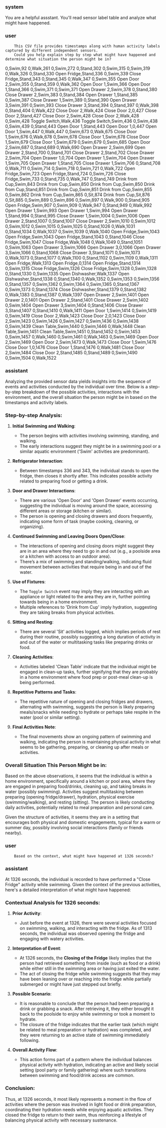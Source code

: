 ### system
You are a helpful assstant. You'll read sensor label table and analyze what might have happened.
### user

        This CSV file provides timestamps along with human activity labels captured by different independent sensors.
        Could you help explain step by step what might have happened and determine what situation the person might be in?
    
0,Swim,92
0,Walk,261
0,Swim,272
0,Stand,302
0,Swim,315
0,Swim,319
0,Walk,326
0,Stand,330
Open Fridge,Stand,336
0,Swim,339
Close Fridge,Stand,343
0,Stand,345
0,Walk,347
0,Swim,355
Open Door 2,Swim,355
0,Stand,359
0,Walk,362
Open Door 1,Swim,366
Open Door 1,Stand,366
0,Swim,371
0,Swim,371
Open Drawer 2,Swim,378
0,Stand,380
Close Drawer 2,Swim,383
0,Stand,384
Open Drawer 1,Stand,385
0,Swim,387
Close Drawer 1,Swim,389
0,Stand,390
Open Drawer 3,Swim,391
0,Swim,393
Close Drawer 3,Stand,394
0,Stand,397
0,Walk,398
0,Stand,404
0,Walk,422
Close Door 2,Walk,424
Close Door 2,0,427
Close Door 2,Stand,427
Close Door 2,Swim,428
Close Door 2,Walk,428
0,Swim,428
Toggle Switch,Walk,436
Toggle Switch,Swim,436
0,Swim,438
0,Swim,439
0,Stand,443
Open Door 1,Stand,443
Open Door 1,0,447
Open Door 1,Swim,447
0,Walk,447
0,Swim,673
0,Walk,675
Close Door 1,Swim,676
0,Walk,678
0,Swim,678
Close Door 1,Swim,678
Close Door 1,Swim,679
Close Door 1,Swim,679
0,Swim,679
0,Swim,685
Open Door 2,Swim,687
0,Stand,689
0,Walk,690
Open Drawer 2,Swim,699
Open Drawer 2,Stand,700
0,Stand,701
Close Drawer 2,Stand,702
Close Drawer 2,Swim,704
Open Drawer 1,0,704
Open Drawer 1,Swim,704
Open Drawer 1,Swim,705
Open Drawer 1,Stand,705
Close Drawer 1,Swim,706
0,Stand,708
0,Walk,711
0,Swim,714
0,Swim,718
0,Swim,721
0,Walk,722
Open Fridge,Swim,723
Open Fridge,Stand,724
0,Swim,726
Close Fridge,Swim,733
0,Stand,735
0,Walk,747
0,Stand,749
Drink from Cup,Swim,843
Drink from Cup,Swim,850
Drink from Cup,Swim,850
Drink from Cup,Stand,851
Drink from Cup,Swim,851
Drink from Cup,Swim,855
0,Swim,862
Drink from Cup,Swim,865
0,Sit,874
Drink from Cup,Sit,876
0,Sit,885
0,Swim,889
0,Swim,896
0,Swim,897
0,Walk,900
0,Stand,905
Open Fridge,Swim,907
0,Swim,909
0,Walk,947
0,Stand,949
0,Walk,992
Open Drawer 1,Swim,993
Open Drawer 1,Swim,994
Open Drawer 1,Stand,994
0,Stand,995
Close Drawer 1,Swim,1004
0,Swim,1006
Open Drawer 2,Stand,1007
0,Stand,1007
Close Drawer 2,Swim,1010
0,Swim,1012
0,Swim,1012
0,Swim,1015
0,Swim,1025
0,Stand,1026
0,Walk,1031
0,Stand,1034
0,Walk,1037
0,Swim,1039
0,Walk,1040
Open Fridge,Swim,1043
Open Fridge,Swim,1043
Open Fridge,Stand,1043
0,Stand,1046
Close Fridge,Swim,1047
Close Fridge,Walk,1048
0,Walk,1049
0,Stand,1051
0,Swim,1063
Open Drawer 3,Swim,1066
Open Drawer 3,0,1066
Open Drawer 3,Swim,1066
0,Stand,1068
Close Drawer 3,Stand,1071
0,Swim,1073
0,Walk,1073
0,Stand,1077
0,Walk,1100
0,Stand,1102
0,Swim,1109
0,Walk,1311
Open Fridge,Walk,1313
Open Fridge,0,1314
Open Fridge,Stand,1314
0,Swim,1315
Close Fridge,Swim,1326
Close Fridge,Swim,1328
0,Swim,1328
0,Stand,1330
0,Swim,1335
Open Dishwasher,Walk,1337
Open Dishwasher,Stand,1338
0,Stand,1340
0,Walk,1352
0,Swim,1353
0,Swim,1356
0,Stand,1357
0,Swim,1362
0,Swim,1364
0,Swim,1365
0,Stand,1367
0,Swim,1373
0,Stand,1374
Close Dishwasher,Stand,1379
0,Stand,1382
0,Walk,1383
0,Stand,1387
0,Walk,1397
Open Drawer 2,Swim,1401
Open Drawer 2,0,1401
Open Drawer 2,Stand,1401
Close Drawer 2,Swim,1402
0,Swim,1404
Open Drawer 3,Swim,1404
0,Stand,1406
Close Drawer 3,Stand,1407
0,Stand,1410
0,Walk,1411
Open Door 1,Swim,1414
0,Swim,1419
0,Swim,1419
Close Door 2,Walk,1423
Close Door 2,0,1423
Close Door 2,Swim,1423
0,Swim,1426
0,Swim,1427
0,Swim,1436
0,Swim,1438
0,Swim,1439
Clean Table,Swim,1440
0,Swim,1446
0,Walk,1448
Clean Table,Swim,1451
Clean Table,Swim,1451
0,Stand,1452
0,Swim,1453
0,Swim,1457
0,Walk,1460
0,Swim,1461
0,Walk,1463
0,Swim,1469
Open Door 2,Swim,1469
Open Door 2,Swim,1473
0,Walk,1473
Close Door 1,Swim,1476
Close Door 1,0,1476
Close Door 1,Stand,1476
0,Walk,1481
Close Door 2,Swim,1484
Close Door 2,Stand,1485
0,Stand,1489
0,Swim,1490
0,Swim,1504
0,Walk,1522

### assistant
Analyzing the provided sensor data yields insights into the sequence of events and activities conducted by the individual over time. Below is a step-by-step breakdown of the possible activities, interactions with the environment, and the overall situation the person might be in based on the timestamps and activity labels.

### Step-by-step Analysis:

1. **Initial Swimming and Walking**: 
   - The person begins with activities involving swimming, standing, and walking.
   - The early interactions suggest they might be in a swimming pool or a similar aquatic environment ('Swim' activities are predominant).

2. **Refrigerator Interaction**:
   - Between timestamps 336 and 343, the individual stands to open the fridge, then closes it shortly after. This indicates possible activity related to preparing food or getting a drink.

3. **Door and Drawer Interactions**:
   - There are various 'Open Door' and 'Open Drawer' events occurring, suggesting the individual is moving around the space, accessing different areas or storage (kitchen or similar).
   - The person is opening and closing drawers and doors frequently, indicating some form of task (maybe cooking, cleaning, or organizing).

4. **Continued Swimming and Leaving Doors Open/Close**:
   - The interactions of opening and closing doors might suggest they are in an area where they need to go in and out (e.g., a poolside area or a kitchen with access to an outdoor area).
   - There’s a mix of swimming and standing/walking, indicating fluid movement between activities that require being in and out of the water.

5. **Use of Fixtures**:
   - The `Toggle Switch` event may imply they are interacting with an appliance or light related to the area they are in, further pointing towards being in a home environment.
   - Multiple references to 'Drink from Cup' imply hydration, suggesting they are taking breaks from physical activities.

6. **Sitting and Resting**:
   - There are several 'Sit' activities logged, which implies periods of rest during their routine, possibly suggesting a long duration of activity in and out of the water or multitasking tasks like preparing drinks or food.

7. **Cleaning Activities**:
   - Activities labeled 'Clean Table' indicate that the individual might be engaged in clean-up tasks, further signifying that they are probably in a home environment where food prep or post-meal clean-up is being performed.

8. **Repetitive Patterns and Tasks**:
   - The repetitive nature of opening and closing fridges and drawers, alternating with swimming, suggests the person is likely preparing meals/snacks while needing to hydrate or perhaps take respite in the water (pool or similar setting).

9. **Final Activities Note**:
   - The final movements show an ongoing pattern of swimming and walking, indicating the person is maintaining physical activity in what seems to be gathering, preparing, or cleaning up after meals or activities.

### Overall Situation This Person Might be in:
Based on the above observations, it seems that the individual is within a home environment, specifically around a kitchen or pool area, where they are engaged in preparing food/drinks, cleaning up, and taking breaks in water (possibly swimming). Activities suggest multitasking between preparing (opening fridge/drawer), hydration, physical exercise (swimming/walking), and resting (sitting). The person is likely conducting daily activities, potentially related to meal preparation and personal care. 

Given the structure of activities, it seems they are in a setting that encourages both physical and domestic engagements, typical for a warm or summer day, possibly involving social interactions (family or friends nearby).
### user

        Based on the context, what might have happened at 1326 seconds?
    
### assistant
At 1326 seconds, the individual is recorded to have performed a "Close Fridge" activity while swimming. Given the context of the previous activities, here's a detailed interpretation of what might have happened:

### Contextual Analysis for 1326 seconds:

1. **Prior Activity**: 
   - Just before the event at 1326, there were several activities focused on swimming, walking, and interacting with the fridge. As of 1313 seconds, the individual was observed opening the fridge and engaging with watery activities.

2. **Interpretation of Event**:
   - At 1326 seconds, the **Closing of the Fridge** likely implies that the person had retrieved something from inside (such as food or a drink) while either still in the swimming area or having just exited the water.
   - The act of closing the fridge while swimming suggests that they may have been leaning over or reaching into the fridge while partially submerged or might have just stepped out briefly.

3. **Possible Scenario**:
   - It is reasonable to conclude that the person had been preparing a drink or grabbing a snack. After retrieving it, they either brought it back to the poolside to enjoy while swimming or took a moment to hydrate.
   - The closure of the fridge indicates that the earlier task (which might be related to meal preparation or hydration) was completed, and they were returning to an active state of swimming immediately following.

4. **Overall Activity Flow**: 
   - This action forms part of a pattern where the individual balances physical activity with hydration, indicating an active and likely social setting (pool party or family gathering) where such transitions between swimming and food/drink access are common.

### Conclusion:
Thus, at 1326 seconds, it most likely represents a moment in the flow of activities where the person was involved in light food or drink preparation, coordinating their hydration needs while enjoying aquatic activities. They closed the fridge to return to their swim, thus reinforcing a lifestyle of balancing physical activity with necessary sustenance.
